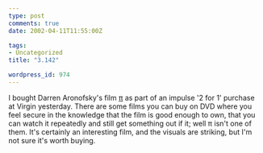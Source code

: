 ```yaml
---
type: post
comments: true
date: 2002-04-11T11:55:00Z

tags:
- Uncategorized
title: "3.142"

wordpress_id: 974
---
```


I bought Darren Aronofsky's film [π](http://uk.imdb.com/Title?0138704) as part of an impulse '2 for 1' purchase at Virgin yesterday. There are some films you can buy on DVD where you feel secure in the knowledge that the film is good enough to own, that you can watch it repeatedly and still get something out if it; well π isn't one of them. It's certainly an interesting film, and the visuals are striking, but I'm not sure it's worth buying.
